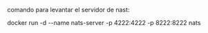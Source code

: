 comando para levantar el servidor de nast:

docker run -d --name nats-server -p 4222:4222 -p 8222:8222 nats
